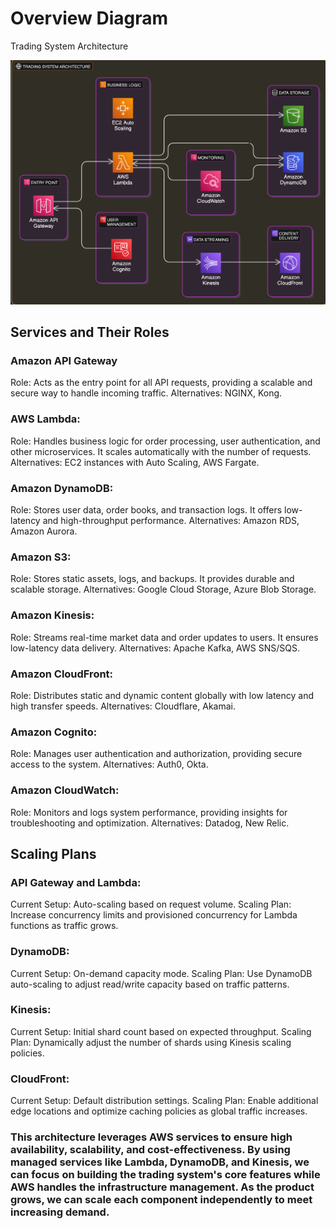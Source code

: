 # Overview Diagram
Trading System Architecture

![alt text](image.png)

## Services and Their Roles
### Amazon API Gateway

Role: Acts as the entry point for all API requests, providing a scalable and secure way to handle incoming traffic.
Alternatives: NGINX, Kong.

### AWS Lambda:

Role: Handles business logic for order processing, user authentication, and other microservices. It scales automatically with the number of requests.
Alternatives: EC2 instances with Auto Scaling, AWS Fargate.

### Amazon DynamoDB:

Role: Stores user data, order books, and transaction logs. It offers low-latency and high-throughput performance.
Alternatives: Amazon RDS, Amazon Aurora.

### Amazon S3:

Role: Stores static assets, logs, and backups. It provides durable and scalable storage.
Alternatives: Google Cloud Storage, Azure Blob Storage.

### Amazon Kinesis:

Role: Streams real-time market data and order updates to users. It ensures low-latency data delivery.
Alternatives: Apache Kafka, AWS SNS/SQS.

### Amazon CloudFront:

Role: Distributes static and dynamic content globally with low latency and high transfer speeds.
Alternatives: Cloudflare, Akamai.

### Amazon Cognito:

Role: Manages user authentication and authorization, providing secure access to the system.
Alternatives: Auth0, Okta.

### Amazon CloudWatch:

Role: Monitors and logs system performance, providing insights for troubleshooting and optimization.
Alternatives: Datadog, New Relic.

## Scaling Plans
### API Gateway and Lambda:

Current Setup: Auto-scaling based on request volume.
Scaling Plan: Increase concurrency limits and provisioned concurrency for Lambda functions as traffic grows.

### DynamoDB:

Current Setup: On-demand capacity mode.
Scaling Plan: Use DynamoDB auto-scaling to adjust read/write capacity based on traffic patterns.

### Kinesis:

Current Setup: Initial shard count based on expected throughput.
Scaling Plan: Dynamically adjust the number of shards using Kinesis scaling policies.

### CloudFront:

Current Setup: Default distribution settings.
Scaling Plan: Enable additional edge locations and optimize caching policies as global traffic increases.


### This architecture leverages AWS services to ensure high availability, scalability, and cost-effectiveness. By using managed services like Lambda, DynamoDB, and Kinesis, we can focus on building the trading system's core features while AWS handles the infrastructure management. As the product grows, we can scale each component independently to meet increasing demand.
